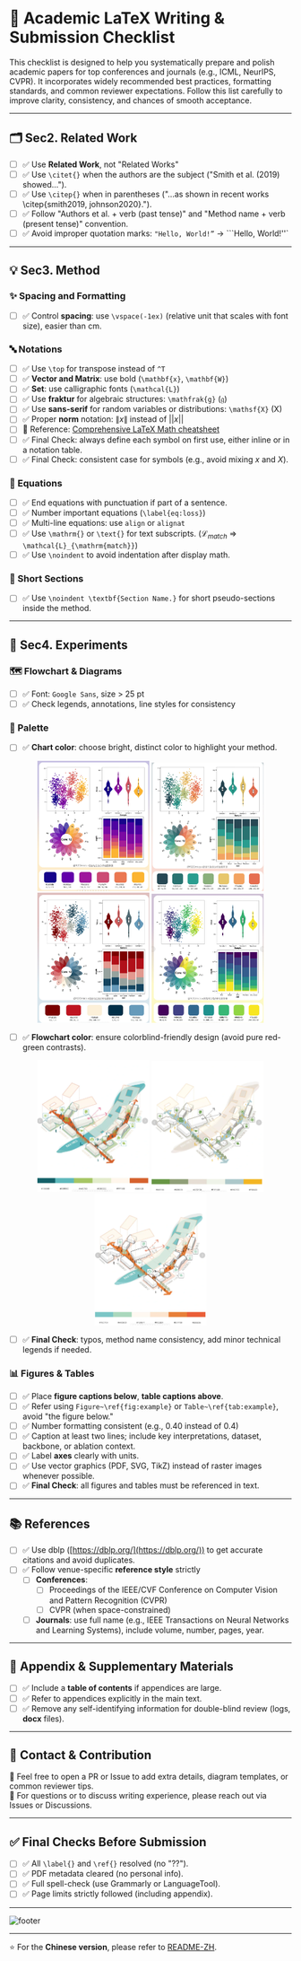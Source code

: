 # 📄 Academic LaTeX Writing & Submission Checklist

This checklist is designed to help you systematically prepare and polish academic papers for top conferences and journals (e.g., ICML, NeurIPS, CVPR). It incorporates widely recommended best practices, formatting standards, and common reviewer expectations. Follow this list carefully to improve clarity, consistency, and chances of smooth acceptance.

---

## 🗂️ Sec2. Related Work

- [ ] ✅ Use **Related Work**, not "Related Works"
- [ ] ✅ Use `\citet{}` when the authors are the subject ("Smith et al. (2019) showed…").
- [ ] ✅ Use `\citep{}` when in parentheses ("...as shown in recent works \citep{smith2019, johnson2020}.").
- [ ] ✅ Follow "Authors et al. + verb (past tense)" and "Method name + verb (present tense)" convention.
- [ ] ✅ Avoid improper quotation marks: `"Hello, World!”` → ```Hello, World!''`

---

## 💡 Sec3. Method

### ✨ Spacing and Formatting

- [ ] ✅ Control **spacing**: use `\vspace(-1ex)` (relative unit that scales with font size), easier than cm.

### 🔤 Notations

- [ ] ✅ Use `\top` for transpose instead of `^T`
- [ ] ✅ **Vector and Matrix**: use bold (`\mathbf{x}`, `\mathbf{W}`)
- [ ] ✅ **Set**: use calligraphic fonts (`\mathcal{L}`)
- [ ] ✅ Use **fraktur** for algebraic structures: `\mathfrak{g}` ($\mathfrak{g}$)
- [ ] ✅ Use **sans-serif** for random variables or distributions: `\mathsf{X}` ($\mathsf{X}$)
- [ ] ✅ Proper **norm** notation: $\| x \|$ instead of $||x||$
- [ ] 🔗 Reference: [Comprehensive LaTeX Math cheatsheet](https://zhuanlan.zhihu.com/p/522724800)
- [ ] ✅ Final Check: always define each symbol on first use, either inline or in a notation table.
- [ ] ✅ Final Check: consistent case for symbols (e.g., avoid mixing $x$ and $X$).

### 🧮 Equations

- [ ] ✅ End equations with punctuation if part of a sentence.
- [ ] ✅ Number important equations (`\label{eq:loss}`)
- [ ] ✅ Multi-line equations: use `align` or `alignat`
- [ ] ✅ Use `\mathrm{}` or `\text{}` for text subscripts. ($\mathcal{L}_{match}$ ⇒ `\mathcal{L}_{\mathrm{match}}`)
- [ ] ✅ Use `\noindent` to avoid indentation after display math.

### 📄 Short Sections

- [ ] ✅ Use `\noindent \textbf{Section Name.}` for short pseudo-sections inside the method.

---

## 🔬 Sec4. Experiments

### 🗺️ Flowchart & Diagrams

- [ ] ✅ Font: `Google Sans`, size > 25 pt
- [ ] ✅ Check legends, annotations, line styles for consistency

### 🎨 Palette

- [ ] ✅ **Chart color**: choose bright, distinct color to highlight your method.

<p align="center">
  <img src="image.png" alt="chart example 1" width="200"/>
  <img src="image%201.png" alt="chart example 2" width="200"/>
  <img src="image%202.png" alt="chart example 3" width="200"/>
  <img src="image%203.png" alt="chart example 4" width="200"/>
</p>

- [ ] ✅ **Flowchart color**: ensure colorblind-friendly design (avoid pure red-green contrasts).

<p align="center">
  <img src="image%204.png" alt="flowchart example 1" width="200"/>
  <img src="image%205.png" alt="flowchart example 2" width="200"/>
  <img src="image%206.png" alt="flowchart example 3" width="200"/>
</p>

- [ ] ✅ **Final Check**: typos, method name consistency, add minor technical legends if needed.

### 📊 Figures & Tables

- [ ] ✅ Place **figure captions below**, **table captions above**.
- [ ] ✅ Refer using `Figure~\ref{fig:example}` or `Table~\ref{tab:example}`, avoid "the figure below."
- [ ] ✅ Number formatting consistent (e.g., 0.40 instead of 0.4)
- [ ] ✅ Caption at least two lines; include key interpretations, dataset, backbone, or ablation context.
- [ ] ✅ Label **axes** clearly with units.
- [ ] ✅ Use vector graphics (PDF, SVG, TikZ) instead of raster images whenever possible.
- [ ] ✅ **Final Check**: all figures and tables must be referenced in text.

---

## 📚 References

- [ ] ✅ Use dblp ([https://dblp.org/](https://dblp.org/)) to get accurate citations and avoid duplicates.
- [ ] ✅ Follow venue-specific **reference style** strictly
    - [ ] **Conferences**:
        - [ ] Proceedings of the IEEE/CVF Conference on Computer Vision and Pattern Recognition (CVPR)
        - [ ] CVPR (when space-constrained)
    - [ ] **Journals**: use full name (e.g., IEEE Transactions on Neural Networks and Learning Systems), include volume, number, pages, year.

---

## 📂 Appendix & Supplementary Materials

- [ ] ✅ Include a **table of contents** if appendices are large.
- [ ] ✅ Refer to appendices explicitly in the main text.
- [ ] ✅ Remove any self-identifying information for double-blind review (logs, **docx** files).

---


## 💬 Contact & Contribution

🤝 Feel free to open a PR or Issue to add extra details, diagram templates, or common reviewer tips.  
📧 For questions or to discuss writing experience, please reach out via Issues or Discussions.

---

## ✅ Final Checks Before Submission

- [ ] ✅ All `\label{}` and `\ref{}` resolved (no "??").
- [ ] ✅ PDF metadata cleared (no personal info).
- [ ] ✅ Full spell-check (use Grammarly or LanguageTool).
- [ ] ✅ Page limits strictly followed (including appendix).

---

![footer](https://img.shields.io/badge/Good%20Luck%20%26%20Happy%20Writing-💪🎓-brightgreen?style=flat-square)

---

⭐ For the **Chinese version**, please refer to [README-ZH](README-ZH.md).
